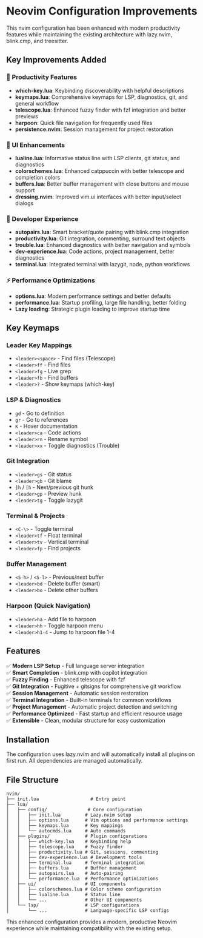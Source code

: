 # Neovim Configuration Improvements

This nvim configuration has been enhanced with modern productivity features while maintaining the existing architecture with lazy.nvim, blink.cmp, and treesitter.

## Key Improvements Added

### 🚀 Productivity Features
- **which-key.lua**: Keybinding discoverability with helpful descriptions
- **keymaps.lua**: Comprehensive keymaps for LSP, diagnostics, git, and general workflow
- **telescope.lua**: Enhanced fuzzy finder with fzf integration and better previews
- **harpoon**: Quick file navigation for frequently used files
- **persistence.nvim**: Session management for project restoration

### 🎨 UI Enhancements
- **lualine.lua**: Informative status line with LSP clients, git status, and diagnostics
- **colorschemes.lua**: Enhanced catppuccin with better telescope and completion colors
- **buffers.lua**: Better buffer management with close buttons and mouse support
- **dressing.nvim**: Improved vim.ui interfaces with better input/select dialogs

### 🔧 Developer Experience
- **autopairs.lua**: Smart bracket/quote pairing with blink.cmp integration
- **productivity.lua**: Git integration, commenting, surround text objects
- **trouble.lua**: Enhanced diagnostics with better navigation and symbols
- **dev-experience.lua**: Code actions, project management, better diagnostics
- **terminal.lua**: Integrated terminal with lazygit, node, python workflows

### ⚡ Performance Optimizations
- **options.lua**: Modern performance settings and better defaults
- **performance.lua**: Startup profiling, large file handling, better folding
- **Lazy loading**: Strategic plugin loading to improve startup time

## Key Keymaps

### Leader Key Mappings
- `<leader><space>` - Find files (Telescope)
- `<leader>ff` - Find files
- `<leader>fg` - Live grep
- `<leader>fb` - Find buffers
- `<leader>?` - Show keymaps (which-key)

### LSP & Diagnostics
- `gd` - Go to definition
- `gr` - Go to references  
- `K` - Hover documentation
- `<leader>ca` - Code actions
- `<leader>rn` - Rename symbol
- `<leader>xx` - Toggle diagnostics (Trouble)

### Git Integration
- `<leader>gs` - Git status
- `<leader>gb` - Git blame
- `]h` / `[h` - Next/previous git hunk
- `<leader>gp` - Preview hunk
- `<leader>tg` - Toggle lazygit

### Terminal & Projects
- `<C-\>` - Toggle terminal
- `<leader>tf` - Float terminal
- `<leader>tv` - Vertical terminal
- `<leader>fp` - Find projects

### Buffer Management
- `<S-h>` / `<S-l>` - Previous/next buffer
- `<leader>bd` - Delete buffer (smart)
- `<leader>bo` - Delete other buffers

### Harpoon (Quick Navigation)
- `<leader>ha` - Add file to harpoon
- `<leader>hh` - Toggle harpoon menu
- `<leader>h1-4` - Jump to harpoon file 1-4

## Features

✅ **Modern LSP Setup** - Full language server integration  
✅ **Smart Completion** - blink.cmp with copilot integration  
✅ **Fuzzy Finding** - Enhanced telescope with fzf  
✅ **Git Integration** - Fugitive + gitsigns for comprehensive git workflow  
✅ **Session Management** - Automatic session restoration  
✅ **Terminal Integration** - Built-in terminals for common workflows  
✅ **Project Management** - Automatic project detection and switching  
✅ **Performance Optimized** - Fast startup and efficient resource usage  
✅ **Extensible** - Clean, modular structure for easy customization  

## Installation

The configuration uses lazy.nvim and will automatically install all plugins on first run. All dependencies are managed automatically.

## File Structure

```
nvim/
├── init.lua                   # Entry point
├── lua/
│   ├── config/               # Core configuration
│   │   ├── init.lua         # Lazy.nvim setup
│   │   ├── options.lua      # Vim options and performance settings
│   │   ├── keymaps.lua      # Key mappings
│   │   └── autocmds.lua     # Auto commands
│   ├── plugins/             # Plugin configurations
│   │   ├── which-key.lua    # Keybinding help
│   │   ├── telescope.lua    # Fuzzy finder
│   │   ├── productivity.lua # Git, sessions, commenting
│   │   ├── dev-experience.lua # Development tools
│   │   ├── terminal.lua     # Terminal integration
│   │   ├── buffers.lua      # Buffer management
│   │   ├── autopairs.lua    # Auto-pairing
│   │   └── performance.lua  # Performance optimizations
│   ├── ui/                  # UI components
│   │   ├── colorschemes.lua # Color scheme configuration
│   │   ├── lualine.lua      # Status line
│   │   └── ...              # Other UI components
│   └── lsp/                 # LSP configurations
│       └── ...              # Language-specific LSP configs
```

This enhanced configuration provides a modern, productive Neovim experience while maintaining compatibility with the existing setup.